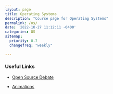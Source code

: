 ```yaml
---
layout: page
title: Operating Systems
description: "Course page for Operating Systems"
permalink: /os/
date: '2022-10-27 11:12:11 -0400'
categories: OS
sitemap:
  priority: 0.7
  changefreq: "weekly"
  
---
```



### Useful Links

* [Open Source Debate](https://www.oreilly.com/openbook/opensources/book/appa.html)

* [Animations](http://williamstallings.com/OS-Animation/Animations.html)